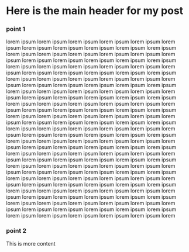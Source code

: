 # Here is the main header for my post

### point 1

lorem ipsum lorem ipsum lorem ipsum lorem ipsum lorem ipsum lorem ipsum lorem ipsum lorem ipsum lorem ipsum lorem ipsum lorem ipsum lorem ipsum lorem ipsum lorem ipsum lorem ipsum lorem ipsum lorem ipsum lorem ipsum lorem ipsum lorem ipsum lorem ipsum lorem ipsum lorem ipsum lorem ipsum lorem ipsum lorem ipsum lorem ipsum lorem ipsum lorem ipsum lorem ipsum lorem ipsum lorem ipsum lorem ipsum lorem ipsum lorem ipsum lorem ipsum lorem ipsum lorem ipsum lorem ipsum lorem ipsum lorem ipsum lorem ipsum lorem ipsum lorem ipsum lorem ipsum lorem ipsum lorem ipsum lorem ipsum lorem ipsum lorem ipsum lorem ipsum lorem ipsum lorem ipsum lorem ipsum lorem ipsum lorem ipsum lorem ipsum lorem ipsum lorem ipsum lorem ipsum lorem ipsum lorem ipsum lorem ipsum lorem ipsum lorem ipsum lorem ipsum lorem ipsum lorem ipsum lorem ipsum lorem ipsum lorem ipsum lorem ipsum lorem ipsum lorem ipsum lorem ipsum lorem ipsum lorem ipsum lorem ipsum lorem ipsum lorem ipsum lorem ipsum lorem ipsum lorem ipsum lorem ipsum lorem ipsum lorem ipsum lorem ipsum lorem ipsum lorem ipsum lorem ipsum lorem ipsum lorem ipsum lorem ipsum lorem ipsum lorem ipsum lorem ipsum lorem ipsum lorem ipsum lorem ipsum lorem ipsum lorem ipsum lorem ipsum lorem ipsum lorem ipsum lorem ipsum lorem ipsum lorem ipsum lorem ipsum lorem ipsum lorem ipsum lorem ipsum lorem ipsum lorem ipsum lorem ipsum lorem ipsum lorem ipsum lorem ipsum lorem ipsum lorem ipsum lorem ipsum lorem ipsum lorem ipsum lorem ipsum lorem ipsum lorem ipsum lorem ipsum lorem ipsum lorem ipsum lorem ipsum lorem ipsum lorem ipsum lorem ipsum lorem ipsum lorem ipsum lorem ipsum lorem ipsum lorem ipsum lorem ipsum lorem ipsum lorem ipsum lorem ipsum lorem ipsum lorem ipsum lorem ipsum lorem ipsum lorem ipsum lorem ipsum lorem ipsum lorem ipsum lorem ipsum lorem ipsum lorem ipsum lorem ipsum lorem ipsum lorem ipsum lorem ipsum lorem ipsum lorem ipsum lorem ipsum lorem 

### point 2

This is more content